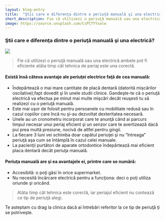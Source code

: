 ```yaml
---
layout: blog-entry
title:  "Ştii care e diferenţa dintre o periuţă manuală şi una electrică?"
short_description: Fie că utilizezi o periuţă manuală sau una electrică ambele pot fi eficiente atâta timp cât  tehnica de periaj este una corectă.
image: https://source.unsplash.com/CsPCTYYxalw
---
```


### Ştii care e diferenţa dintre o periuţă manuală şi una electrică?

![](https://source.unsplash.com/CsPCTYYxalw)

>Fie că utilizezi o periuţă manuală sau una electrică ambele pot fi eficiente atâta timp cât  tehnica de periaj este una corectă.

#### Există însă câteva avantaje ale periuţei electrice faţă de cea manuală:

* Îndepărtează o mai mare cantitate de placă dentară (datorită mişcărilor oscilative);fapt dovedit şi în unele studii clinice. Gandeşte-te că o periuţă electrică va efectua pe minut mai multe mişcări decât reuşesti tu să realizezi cu o periuţă manuală.
* Este mai uşor de folosit pentru persoanele cu mobilitate redusă sau în cazul copiilor care încă nu şi-au dezvoltat dexteritatea necesară.
* Unele au un cronometru incorporat care te anunţă când ai parcurs timpul necesar unui
  periaj eficient şi un senzor care te avertizează dacă pui prea multă presiune, nocivă de
  altfel pentru gingii.
* La fiecare 3 luni vei schimba doar capătul periuţei şi nu “întreaga” periuţă aşa cum se
  întâmplă în cazul celei manuale.
* La pacienţii purtători de aparate ortodontice îndepărtează mai eficient placa dentară
  decât periuţa manuală.
  
>

#### Periuţa manuală are şi ea avantajele ei, printre care se numără:

* Accesibilă: o poţi găsi în orice supermarket.
* Nu necesită încărcare electrică pentru a funcţiona: deci o poţi utiliza oriunde şi oricând.

>Atâta timp cât tehnica este corectă, iar periajul eficient nu contează ce tip de periuţă alegi.

Te asteptam cu drag la clinica dacă ai întrebări referitor la ce tip de periuţă ţi se potriveşte.

